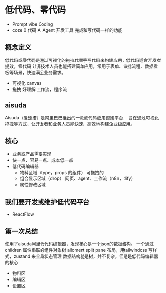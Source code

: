 # 低代码、零代码
- Prompt vibe Coding
- coze 
  0 代码 AI Agent 开发工具
  完成和写代码一样的功能

## 概念定义
低代码或零代码是通过可视化的拖拽代替手写代码来构建应用，低代码适合开发者提效，零代码
让非技术人员也能搭建简单应用，常用于表单、审批流程、数据看板等场景，快速满足业务需求。
- 可视化  canvas
- 拖拽 好理解 工作流，程序流

## aisuda
Aisuda（爱速搭）是阿里巴巴推出的一款低代码应用搭建平台，
旨在通过可视化拖拽等方式，让开发者和业务人员能快速、高效地构建企业级应用。

## 核心
- 业务或产品需要实现
- 快一点、容易一点、成本低一点
- 低代码编辑器
  - 物料区域（type，props 的组件） 可拖拽的
  - 组合显示区域（drop） 网页、agent、工作流（n8n，dify）
  - 属性修改区域

## 我们要开发或维护低代码平台
- ReactFlow

## 第一次总结
使用了aisuda阿里低代码编辑器，发现核心是一个json的数据结构。
一个通过children 属性串联的组件对象树
alloment split pane 布局，用tailwindcss 写样式，zustand
来全局状态管理
数据结构就是树，并不复杂，但是是低代码编辑器的核心
- 物料区
- 编辑区
- 设置区

